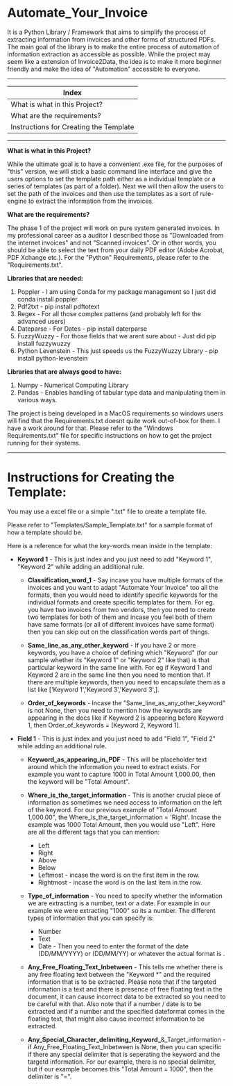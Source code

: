 # Automate_Your_Invoice

It is a Python Library / Framework that aims to simplify the process of extracting information from invoices and other forms of structured PDFs. The main goal of the library is to make the entire process of automation of information extraction as accessible as possible. While the project may seem like a extension of Invoice2Data, the idea is to make it more beginner friendly and make the idea of "Automation" accessible to everyone. 

---

| Index                                  |
| ---------------------------------------|
| What is what in this Project?          |
| What are the requirements?             |
| Instructions for Creating the Template |

---

<b>What is what in this Project?</b>

While the ultimate goal is to have a convenient .exe file, for the purposes of "this" version, we will stick a basic command line interface and give the users options to set the template path either as a individual template or a series of templates (as part of a folder). Next we will then allow the users to set the path of the invoices and then use the templates as a sort of rule-engine to extract the information from the invoices.

<b>What are the requirements?</b>

The phase 1 of the project will work on pure system generated invoices. In my professional career as a auditor I described those as "Downloaded from the internet invoices" and not "Scanned invoices". Or in other words, you should be able to select the text from your daily PDF editor (Adobe Acrobat, PDF Xchange etc.). For the "Python" Requirements, please refer to the "Requirements.txt".

<b>Libraries that are needed:</b>
1. Poppler - I am using Conda for my package management so I just did conda install poppler
2. Pdf2txt - pip install pdftotext
3. Regex - For all those complex patterns (and probably left for the advanced users)
4. Dateparse - For Dates - pip install daterparse
5. FuzzyWuzzy - For those fields that we arent sure about - Just did pip install fuzzywuzzy
6. Python Levenstein - This just speeds us the FuzzyWuzzy Library - pip install python-levenstein

<b>Libraries that are always good to have:</b>
1. Numpy - Numerical Computing Library
2. Pandas - Enables handling of tabular type data and manipulating them in various ways.

The project is being developed in a MacOS requirements so windows users will find that the Requirements.txt doesnt quite work out-of-box for them. I have a work around for that. Please refer to the "Windows Requirements.txt" file for specific instructions on how to get the project running for their systems.

***

# Instructions for Creating the Template:

You may use a excel file or a simple ".txt" file to create a template file.

Please refer to "Templates/Sample_Template.txt" for a sample format of how a template should be. 

Here is a reference for what the key-words mean inside in the template:

- **Keyword 1** - This is just index and you just need to add "Keyword 1", "Keyword 2" while adding an additional rule.

    - **Classification_word_1** - Say incase you have multiple formats of the invoices and you want to adapt "Automate Your Invoice" too all the formats, then you would need to identify specific keywords for the individual formats and create specific templates for them. For eg. you have two invoices from two vendors, then you need to create two templates for both of them and incase you feel both of them have same formats (or all of different invoices have same format) then you can skip out on the classification words part of things.

    - **Same_line_as_any_other_keyword** - If you have 2 or more keywords, you have a choice of defining which "Keyword" (for our sample whether its "Keyword 1" or "Keyword 2" like that) is that particular keyword in the same line with. For eg if Keyword 1 and Keyword 2 are in the same line then you need to mention that. If there are multiple keywords, then you need to encapsulate them as a list like ['Keyword 1','Keyword 3','Keyword 3',].

    - **Order_of_keywords** - Incase the "Same_line_as_any_other_keyword" is not None, then you need to mention how the keywords are appearing in the docs like if Keyword 2 is appearing before Keyword 1, then Order_of_keywords = [Keyword 2, Keyword 1].

- **Field 1** - This is just index and you just need to add "Field 1", "Field 2" while adding an additional rule.

    - **Keyword_as_appearing_in_PDF** - This will be placeholder text around which the information you need to extract exists. For example you want to capture 1000 in Total Amount 1,000.00, then the keyword will be "Total Amount".

    - **Where_is_the_target_information** - This is another crucial piece of information as sometimes we need access to information on the left of the keyword. For our previous example of "Total Amount 1,000.00", the Where_is_the_target_information = 'Right'. Incase the example was 1000 Total Amount, then you would use "Left". Here are all the different tags that you can mention:
        - Left
        - Right
        - Above
        - Below
        - Leftmost - incase the word is on the first item in the row.
        - Rightmost - incase the word is on the last item in the row.


    - **Type_of_information** - You need to specify whether the information we are extracting is a number, text or a date. For example in our example we were extracting "1000" so its a number. The different types of information that you can specify is:
        - Number
        - Text
        - Date - Then you need to enter the format of the date (DD/MM/YYYY) or (DD/MM/YY) or whatever the actual format is .

    - **Any_Free_Floating_Text_Inbetween** - This tells me whether there is any free floating text between the "Keyword *" and the required information that is to be extracted. Please note that if the targeted information is a text and there is presence of free floating text in the document, it can cause incorrect data to be extracted so you need to be careful with that. Also note that if a number / date is to be extracted and if a number and the specified dateformat comes in the floating text, that might also cause incorrect information to be extracted.

    - **Any_Special_Character_delimiting_Keyword_**&_Target_information - if Any_Free_Floating_Text_Inbetween is None, then you can specific if there any special delimiter that is seperating the keyword and the targetd information. For our example, there is no special delimiter, but if our example becomes this "Total Amount = 1000", then the delimiter is "=".
